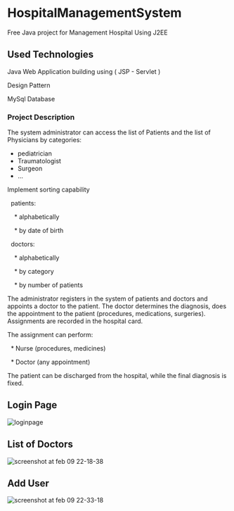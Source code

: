 # HospitalManagementSystem

Free Java project for Management Hospital Using J2EE

## Used Technologies
Java Web Application building using ( JSP - Servlet )

Design Pattern

MySql Database

### Project Description
The system administrator can access the list of Patients and the list of Physicians by categories:
 
 * pediatrician
 
 * Traumatologist
 
 * Surgeon
 
 * ...

Implement sorting capability

  patients:
  
    * alphabetically
    
    * by date of birth
    
  doctors:
  
    * alphabetically
    
    * by category
    
    * by number of patients
    

The administrator registers in the system of patients and doctors and appoints a doctor to the patient. The doctor determines the diagnosis, does the appointment to the patient (procedures, medications, surgeries). Assignments are recorded in the hospital card.

The assignment can perform:

  * Nurse (procedures, medicines)
  
  * Doctor (any appointment)
  

The patient can be discharged from the hospital, while the final diagnosis is fixed.

## Login Page
![loginpage](https://user-images.githubusercontent.com/16304318/36003719-e2f0baac-0d37-11e8-91f7-d0618ca542b2.png)

## List of Doctors
![screenshot at feb 09 22-18-38](https://user-images.githubusercontent.com/16304318/36048280-5b2a3962-0de7-11e8-8ce7-96abc154de1a.png)

## Add User
![screenshot at feb 09 22-33-18](https://user-images.githubusercontent.com/16304318/36048850-43ac9e5e-0de9-11e8-9aec-9d80e09ace23.png)
